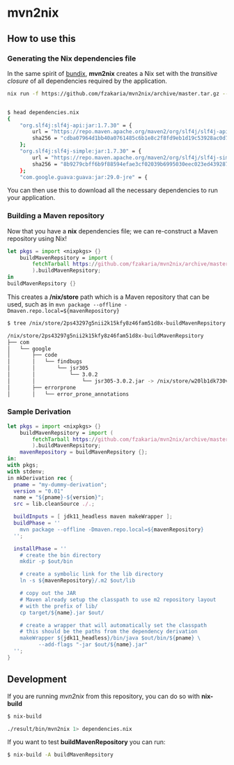 # mvn2nix

## How to use this

### Generating the Nix dependencies file

In the same spirit of [bundix](https://github.com/nix-community/bundix), **mvn2nix** creates a Nix set with the
*transitive closure* of all dependencies required by the application.

```bash
nix run -f https://github.com/fzakaria/mvn2nix/archive/master.tar.gz --command mvn2nix > dependencies.nix


$ head dependencies.nix
{
	"org.slf4j:slf4j-api:jar:1.7.30" = {
		url = "https://repo.maven.apache.org/maven2/org/slf4j/slf4j-api/1.7.30/slf4j-api-1.7.30.jar";
		sha256 = "cdba07964d1bb40a0761485c6b1e8c2f8fd9eb1d19c53928ac0d7f9510105c57";
	};
	"org.slf4j:slf4j-simple:jar:1.7.30" = {
		url = "https://repo.maven.apache.org/maven2/org/slf4j/slf4j-simple/1.7.30/slf4j-simple-1.7.30.jar";
		sha256 = "8b9279cbff6b9f88594efae3cf02039b6995030eec023ed43928748c41670fee";
	};
	"com.google.guava:guava:jar:29.0-jre" = {
```

You can then use this to download all the necessary dependencies to run your application.

### Building a Maven repository

Now that you have a **nix** dependencies file; we can re-construct a Maven repository using Nix!

```nix
let pkgs = import <nixpkgs> {}
    buildMavenRepsitory = import (
        fetchTarball https://github.com/fzakaria/mvn2nix/archive/master.tar.gz
        ).buildMavenRepsitory;
in
buildMavenRepsitory {}
```

This creates a **/nix/store** path which is a Maven repository that can be used, such as in `mvn package --offline -Dmaven.repo.local=${mavenRepository}`

```bash
$ tree /nix/store/2ps43297g5nii2k15kfy8z46fam51d8x-buildMavenRepsitory | head

/nix/store/2ps43297g5nii2k15kfy8z46fam51d8x-buildMavenRepsitory
├── com
│   └── google
│       ├── code
│       │   └── findbugs
│       │       └── jsr305
│       │           └── 3.0.2
│       │               └── jsr305-3.0.2.jar -> /nix/store/w20lb1dk730v77qis8l6sjqpljwkyql7-jsr305-3.0.2.jar
│       ├── errorprone
│       │   └── error_prone_annotations
```

### Sample Derivation

```nix
let pkgs = import <nixpkgs> {}
    buildMavenRepsitory = import (
        fetchTarball https://github.com/fzakaria/mvn2nix/archive/master.tar.gz
        ).buildMavenRepsitory;
    mavenRepository = buildMavenRepsitory {};
in:
with pkgs;
with stdenv;
in mkDerivation rec {
  pname = "my-dummy-derivation";
  version = "0.01"
  name = "${pname}-${version}";
  src = lib.cleanSource ./.;

  buildInputs = [ jdk11_headless maven makeWrapper ];
  buildPhase = ''
    mvn package --offline -Dmaven.repo.local=${mavenRepository}
  '';

  installPhase = ''
    # create the bin directory
    mkdir -p $out/bin

    # create a symbolic link for the lib directory
    ln -s ${mavenRepository}/.m2 $out/lib

    # copy out the JAR
    # Maven already setup the classpath to use m2 repository layout
    # with the prefix of lib/
    cp target/${name}.jar $out/

    # create a wrapper that will automatically set the classpath
    # this should be the paths from the dependency derivation
    makeWrapper ${jdk11_headless}/bin/java $out/bin/${pname} \
          --add-flags "-jar $out/${name}.jar"
  '';
}
```

## Development

If you are running *mvn2nix* from this repository, you can do so with **nix-build**

```bash
$ nix-build

./result/bin/mvn2nix 1> dependencies.nix
```

If you want to test **buildMavenRepository** you can run:
```bash
$ nix-build -A buildMavenRepsitory
```
